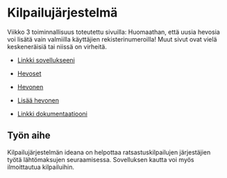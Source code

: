 # Kilpailujärjestelmä

Viikko 3 toiminnallisuus toteutettu sivuilla:
Huomaathan, että uusia hevosia voi lisätä vain valmiilla käyttäjien rekisterinumeroilla! Muut sivut ovat vielä keskeneräisiä tai niissä on virheitä.

* [Linkki sovellukseeni](https://elinalas.users.cs.helsinki.fi/kilpailujarjestelma)
* [Hevoset](https://elinalas.users.cs.helsinki.fi/kilpailujarjestelma/hevoset)
* [Hevonen](https://elinalas.users.cs.helsinki.fi/kilpailujarjestelma/hevonen)
* [Lisää hevonen](https://elinalas.users.cs.helsinki.fi/kilpailujarjestelma/lisaa_hevonen)






* [Linkki dokumentaatiooni](https://github.com/elinalas/Tsoha-Bootstrap/blob/master/doc/dokumentaatio.pdf)

## Työn aihe

Kilpailujärjestelmän ideana on helpottaa ratsastuskilpailujen järjestäjien työtä lähtömaksujen seuraamisessa. Sovelluksen kautta voi myös ilmoittautua kilpailuihin.
